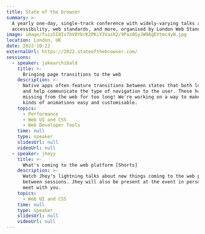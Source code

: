 ```yaml
---
title: State of the browser
summary: >-
  A yearly one-day, single-track conference with widely-varying talks about the modern web,
  accessibility, web standards, and more, organised by London Web Standards.
image: image/fuiz5I8Iv7bV8YbrK2PKiY3Vask2/9Paz0GyJW9AgEVtmc4yN.jpg
location: London, UK
date: 2022-10-22
externalUrl: https://2022.stateofthebrowser.com/
sessions:
  - speaker: jakearchibald
    title: >-
      Bringing page transitions to the web
    description: >-
      Native apps often feature transitions between states that both look great
      and help communicate the type of navigation to the user. These have been
      missing from the web for too long! We're working on a way to make these
      kinds of animations easy and customisable.
    topics:
      - Performance
      - Web UI and CSS
      - Web Developer Tools
    time: null
    type: speaker
    slidesUrl: null
    videoUrl: null
  - speaker: jheyy
    title: >-
      What's coming to the web platform [Shorts]
    description: >-
      Watch Jhey's lightning talks about new things coming to the web platform
      between sessions. Jhey will also be present at the event in person to
      meet with you.
    topics:
      - Web UI and CSS
    time: null
    type: speaker
    slidesUrl: null
    videoUrl: null
---
```

